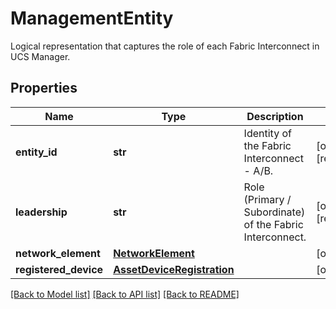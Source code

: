 # ManagementEntity

Logical representation that captures the role of each Fabric Interconnect in UCS Manager. 
## Properties
Name | Type | Description | Notes
------------ | ------------- | ------------- | -------------
**entity_id** | **str** | Identity of the Fabric Interconnect - A/B.   | [optional] [readonly] 
**leadership** | **str** | Role (Primary / Subordinate) of the Fabric Interconnect.    | [optional] [readonly] 
**network_element** | [**NetworkElement**](.md) |  | [optional] 
**registered_device** | [**AssetDeviceRegistration**](.md) |  | [optional] 

[[Back to Model list]](../README.md#documentation-for-models) [[Back to API list]](../README.md#documentation-for-api-endpoints) [[Back to README]](../README.md)


